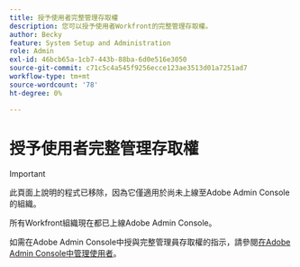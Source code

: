 ```yaml
---
title: 授予使用者完整管理存取權
description: 您可以授予使用者Workfront的完整管理存取權。
author: Becky
feature: System Setup and Administration
role: Admin
exl-id: 46bcb65a-1cb7-443b-88ba-6d0e516e3050
source-git-commit: c71c5c4a545f9256ecce123ae3513d01a7251ad7
workflow-type: tm+mt
source-wordcount: '78'
ht-degree: 0%

---
```


# 授予使用者完整管理存取權

<!--Audited: 12/2024-->

<!--DELETE ME MARCH 2026-->

>[!IMPORTANT]
>
>此頁面上說明的程式已移除，因為它僅適用於尚未上線至Adobe Admin Console的組織。
>
>所有Workfront組織現在都已上線Adobe Admin Console。
>
>如需在Adobe Admin Console中授與完整管理員存取權的指示，請參閱[在Adobe Admin Console中管理使用者](../../../administration-and-setup/add-users/create-and-manage-users/admin-console.md)。

<!--As an Adobe Workfront administrator, you can create another Workfront administrator by assigning them the System Administrator access level. A user with this access level has full administrative access to everything in Workfront, including items they did not create themselves.

>[!NOTE]
>
>This is different from using an access level to grant users administrative access to certain areas of the system. For more information, see the following:
>
>* [Grant users administrative access to certain areas](../../../administration-and-setup/add-users/configure-and-grant-access/grant-users-admin-access-certain-areas.md) 
>* [Access of a Workfront administrator vs. access of a Plan user with administrative rights](#access-of-a-workfront-administrator-vs-access-of-a-plan-user-with-administrative-rights) in this article
>

## Access requirements

+++ Expand to view access requirements for the functionality in this article.

You must have the following access to perform the steps in this article: 

<table style="table-layout:auto"> 
 <col> 
 <col> 
 <tbody> 
  <tr> 
   <td role="rowheader">Adobe Workfront plan</td> 
   <td>Any</td> 
  </tr> 
  <tr> 
   <td role="rowheader">Adobe Workfront license*</td> 
   <td> <p>New: Standard</p>
   <p>Current: Plan</p></td> 
  </tr> 
  <tr> 
   <td role="rowheader">Access level configurations</td> 
   <td> <p>You must be a Workfront administrator. </td> 
  </tr> 
 </tbody> 
</table>

*For information, see [Access requirements in Workfront documentation](/help/quicksilver/administration-and-setup/add-users/access-levels-and-object-permissions/access-level-requirements-in-documentation.md). 
+++

## Grant full System Administrator access to a single user

{{step-1-to-users}} 

1. Click the name of the user to whom you want to grant administrator rights.
1. Click the **More** menu ![](assets/more-icon.png) to the right of the user name, then click **Edit**.  

   The **Edit Person** box displays. 
1. Click **Access** in the left panel.
1. In the **Access level** drop-down list, select the **System Administrator** access level.

   Depending on changes made in your system, the name of this access level might have changed.

1. Click **Save Changes.**

   The user now has full System Administrator rights in the system.

## Access of a Workfront administrator vs. access of a Plan user with administrative rights  {#access-of-a-workfront-administrator-vs-access-of-a-plan-user-with-administrative-rights}

The two tables below show the difference between the access rights of a user with a Workfront System Administrator access level versus those of a user with a Plan license with some administrative rights.

Workfront administrators can view all the objects in the system (regardless of who created them), create new ones, and modify or delete existing ones. They have full access to all objects in the system.

Users with a Plan license who can edit functionality in one area have full access to the functionality in that area.

>[!NOTE]
>
>Users with a Plan license who are designated as group administrators can perform some of the actions allowed for Workfront administrators. They are allowed to perform these actions only for the groups they administer, their subgroups, and the users in these groups and subgroups. For more information, see [Group administrators](../../../administration-and-setup/manage-groups/group-roles/group-administrators.md).

* [Access to the Setup area](#access-to-the-setup-area)
* [Access to objects](#access-to-objects)

### Access to the Setup area {#access-to-the-setup-area}

<table style="table-layout:auto"> 
 <col> 
 <col> 
 <col> 
 <thead> 
  <tr> 
   <th>Area/object</th> 
   <th>Workfront administrator </th> 
   <th>User with a Plan license and some administrative rights</th> 
  </tr> 
 </thead> 
 <tbody> 
  <tr> 
   <td>Project Preferences: Projects</td> 
   <td>Full access</td> 
   <td>No access</td> 
  </tr> 
  <tr> 
   <td>Project Preferences: Tasks &amp; Issues</td> 
   <td>Full access</td> 
   <td>No access</td> 
  </tr> 
  <tr> 
   <td>Project Preferences: Statuses</td> 
   <td>Full access</td> 
   <td> <p>No access</p> </td> 
  </tr> 
  <tr> 
   <td>Project Preferences: Priorities</td> 
   <td>Full access</td> 
   <td>No access</td> 
  </tr> 
  <tr> 
   <td>Project Preferences: Severities</td> 
   <td>Full access</td> 
   <td>No access</td> 
  </tr> 
  <tr> 
   <td>Project Preferences: Exchange Rates</td> 
   <td>Full access</td> 
   <td>Full access</td> 
  </tr> 
  <tr> 
   <td>Processes: Approvals</td> 
   <td> <p>Full access</p> </td> 
   <td>Full access</td> 
  </tr> 
  <tr> 
   <td>Processes: Milestone Paths</td> 
   <td>Full access</td> 
   <td>Full access</td> 
  </tr> 
  <tr> 
   <td>Custom Forms</td> 
   <td>Full access</td> 
   <td> <p>Manage custom forms they created or custom forms shared with them.</p> <p>Attach custom forms they created or custom forms shared with them to objects they have manage or contribute permissions to.</p> </td> 
  </tr> 
  <tr> 
   <td>Recycle Bin: Recently Deleted</td> 
   <td>Full access</td> 
   <td> <p>Users who are group administrators can restore projects assigned to Groups they manage, and tasks, issues, or documents associated with those projects.</p> </td> 
  </tr> 
  <tr> 
   <td>Recycle Bin: Recently Restored</td> 
   <td>Full access</td> 
   <td>Users who are group administrators can see the items they have recently restored.</td> 
  </tr> 
  <tr> 
   <td>Job Roles</td> 
   <td>Full access</td> 
   <td> <p>Modify but not delete existing job roles.</p> <p>Add new job roles.</p> </td> 
  </tr> 
  <tr> 
   <td>Teams</td> 
   <td>Full access</td> 
   <td> <p>No access to create Teams.</p> <p>Add existing teams to users when creating or editing users.</p> </td> 
  </tr> 
  <tr> 
   <td>Groups</td> 
   <td>Full access</td> 
   <td> <p>No access to create Groups.</p> <p>Only group administrators can manage group membership, subgroups, and group-level statuses for the groups they manage. </p> </td> 
  </tr> 
  <tr> 
   <td>Companies</td> 
   <td>Full access</td> 
   <td>Full access</td> 
  </tr> 
  <tr> 
   <td>Log in As</td> 
   <td>Full access </td> 
   <td> <p>If their group administrative access is enabled on their access level and they are designated as a group administrator, they can log in as the users in the group they administer and their subgroups. They cannot log in as a System Administrator.<br>For more information about enabling group administrative access for users, see <a href="../../../administration-and-setup/add-users/configure-and-grant-access/grant-access-other-users.md" class="MCXref xref">Grant access to users</a>.</p> </td> 
  </tr> 
  <tr> 
   <td>Schedules</td> 
   <td>Full access</td> 
   <td> <p>No access to edit Schedules.</p> <p>Access to add existing schedules to other users, at the user level. </p> </td> 
  </tr> 
  <tr> 
   <td>Timesheet &amp; Hours: Timesheet Profiles</td> 
   <td>Full access</td> 
   <td> <p>Access to assign existing Timesheet Profiles to users, at the user level.</p> <p>Users who are group administrators can create Timesheet Profiles for the groups they administer and their subgroups. </p> </td> 
  </tr> 
  <tr> 
   <td>Timesheet &amp; Hours: Hour Types</td> 
   <td>Full access</td> 
   <td> <p>Access to assign Hour Types to users, at the user level.</p> </td> 
  </tr> 
  <tr> 
   <td>Timesheet &amp; Hours: Preferences</td> 
   <td>Full access</td> 
   <td>No access</td> 
  </tr> 
  <tr> 
   <td>Email: Notifications: Event Notifications</td> 
   <td>Activate/ Deactivate all</td> 
   <td>No access</td> 
  </tr> 
  <tr> 
   <td>Email: Notifications: Reminder Notifications</td> 
   <td>Full access</td> 
   <td>Full access</td> 
  </tr> 
  <tr> 
   <td>Email: Notifications: Email Templates</td> 
   <td>Full access</td> 
   <td> <p>No access to edit Email Templates.</p> <p>Access to add existing Email Templates to Reminder Notifications.</p> </td> 
  </tr> 
  <tr> 
   <td>Email: Automatic Reminders</td> 
   <td>Full access</td> 
   <td>No access</td> 
  </tr> 
  <tr> 
   <td>Email: Invitations</td> 
   <td>Full access</td> 
   <td> <p>No access to edit Email Invitations.</p> <p>Access to resend email invitations to unregistered users only from the People tab.</p> </td> 
  </tr> 
  <tr> 
   <td>Email: Setup</td> 
   <td>Full access</td> 
   <td> <p>No access</p> </td> 
  </tr> 
  <tr> 
   <td>Scorecards</td> 
   <td>Full access</td> 
   <td> <p>Full access</p> </td> 
  </tr> 
  <tr> 
   <td>Expense Types</td> 
   <td>Full access</td> 
   <td> <p>No access</p> </td> 
  </tr> 
  <tr> 
   <td>Risk Types</td> 
   <td>Full access</td> 
   <td>No access</td> 
  </tr> 
  <tr> 
   <td>Access Levels</td> 
   <td> <p>Full access to modify all access levels.</p> <p>The System Administrator and External User access levels cannot be modified, by default.</p> </td> 
   <td> <p>No access to edit Access Levels.</p> <p>Assign an access level to other users which is lower or equal to theirs at the user level.</p> </td> 
  </tr> 
  <tr> 
   <td>Interface: Layout Templates</td> 
   <td>Full access</td> 
   <td> <p>Access to assign existing Layout Templates to other users, at the user level. </p> <p>Users designated as group administrators can create Layout Templates for groups and subgroups they manage.</p> </td> 
  </tr> 
  <tr> 
   <td>Interface: Update Feeds</td> 
   <td>Full access</td> 
   <td> <p>No access to modify Update Feeds.</p> <p>Access to add fields to be tracked in the Update Feeds when editing Custom Forms.</p> </td> 
  </tr> 
  <tr> 
   <td>Interface: Filters</td> 
   <td>Full access</td> 
   <td> <p>No access to create Filters in the Setup area.</p> <p>Access to create new filters in a list of objects.</p> </td> 
  </tr> 
  <tr> 
   <td>Interface: Views</td> 
   <td>Full access</td> 
   <td> <p>No access to create Views in the Setup area.</p> <p>Access to create new views in a list of objects.</p> </td> 
  </tr> 
  <tr> 
   <td>Interface: Groupings</td> 
   <td>Full access</td> 
   <td> <p>No access to create Groupings in the Setup area.</p> <p>Access to create new groupings in a list of objects.</p> </td> 
  </tr> 
  <tr> 
   <td>Interface: List Controls</td> 
   <td>Full access</td> 
   <td> <p>No access</p> </td> 
  </tr> 
  <tr> 
   <td>Documents: Cloud Providers</td> 
   <td>Full access</td> 
   <td> <p>No access to configure Cloud Providers.</p> <p>Access to link documents to and from Cloud Providers from the Documents tab, after the Cloud Providers have been integrated with Workfront.</p> </td> 
  </tr> 
  <tr> 
   <td>Documents: Metadata Mapping</td> 
   <td>Full access</td> 
   <td>No access</td> 
  </tr> 
  <tr> 
   <td>Documents: SharePoint Integration</td> 
   <td>Full access</td> 
   <td> <p>No access to configure a SharePoint integration.</p> <p>Access to link documents to and from SharePoint from the Documents tab, after the SharePoint integration with Workfront has been configured.</p> </td> 
  </tr> 
  <tr> 
   <td>Documents: Custom Integration</td> 
   <td>Full access</td> 
   <td> <p>No access to configure a Custom Integration.</p> <p>Access to link documents to and from third-party providers from the Documents tab, after the third-party providers have been integrated with Workfront.</p> </td> 
  </tr> 
  <tr> 
   <td>System: Branding</td> 
   <td>Full access</td> 
   <td>No access</td> 
  </tr> 
  <tr> 
   <td>System: Customer Info</td> 
   <td>Full access</td> 
   <td>No access</td> 
  </tr> 
  <tr> 
   <td>System: Single Sign-On (SSO)</td> 
   <td>Full access</td> 
   <td>No access</td> 
  </tr> 
  <tr> 
   <td>System: Update Users for SSO</td> 
   <td>Full access</td> 
   <td>No access</td> 
  </tr> 
  <tr> 
   <td>System: Kick-Starts</td> 
   <td>Full access</td> 
   <td>No access</td> 
  </tr> 
  <tr> 
   <td>System: Diagnostics</td> 
   <td>Full access</td> 
   <td>No access</td> 
  </tr> 
  <tr> 
   <td>System: Preferences</td> 
   <td>Full access</td> 
   <td>No access</td> 
  </tr> 
 </tbody> 
</table>

### Access to objects {#access-to-objects}

<table style="table-layout:auto"> 
 <col> 
 <col> 
 <col> 
 <thead> 
  <tr> 
   <th>Area/object</th> 
   <th>Workfront administrator </th> 
   <th>User with a Plan license and some administrative rights</th> 
  </tr> 
 </thead> 
 <tbody> 
  <tr> 
   <td>Calendars</td> 
   <td>Full access</td> 
   <td>Manage calendars they create and calendars shared with them.</td> 
  </tr> 
  <tr> 
   <td>Dashboards</td> 
   <td>Full access</td> 
   <td>Manage dashboards they create and dashboards shared with them.</td> 
  </tr> 
  <tr> 
   <td>Documents</td> 
   <td>Full access</td> 
   <td>Manage documents they upload or documents shared with them.</td> 
  </tr> 
  <tr> 
   <td>Issues</td> 
   <td>Full access</td> 
   <td>Manage issues they create or issues shared with them.</td> 
  </tr> 
  <tr> 
   <td>Portfolios</td> 
   <td>Full access</td> 
   <td>Manage portfolios they create or portfolios shared with them. </td> 
  </tr> 
  <tr> 
   <td>Programs</td> 
   <td>Full access</td> 
   <td>Manage programs they create or programs shared with them.</td> 
  </tr> 
  <tr> 
   <td>Project</td> 
   <td>Full access</td> 
   <td>Manage projects they create or projects shared with them.</td> 
  </tr> 
  <tr> 
   <td>Reports</td> 
   <td>Full access</td> 
   <td>Manage reports they create or reports shared with them. View, copy and edit system reports.</td> 
  </tr> 
  <tr> 
   <td>Tasks</td> 
   <td>Full access</td> 
   <td>Manage tasks they create or tasks shared with the</td> 
  </tr> 
  <tr> 
   <td>Templates</td> 
   <td>Full access</td> 
   <td>Manage templates they create or templates shared with them</td> 
  </tr> 
  <tr> 
   <td>Timesheets</td> 
   <td>Full access</td> 
   <td>Full access</td> 
  </tr> 
  <tr> 
   <td>Users</td> 
   <td>Full access</td> 
   <td> <p>Limited access</p> <p>They cannot assign groups to users for which they are not a group administrator or groups that are not public.</p> <p>They cannot assign an access level to users which is higher then their own access level.</p> <p>If their group administrative access is enabled on their access level and they are designated as a group administrator on a group, they can reset the password of and log in as the users in the group they administer and their subgroups. They cannot reset the password of or log in as a System Administrator.<br>For more information about enabling group administrative access for users, see <a href="../../../administration-and-setup/add-users/configure-and-grant-access/grant-access-other-users.md" class="MCXref xref">Grant access to users</a>.</p> </td> 
  </tr> 
 </tbody> 
</table>
-->